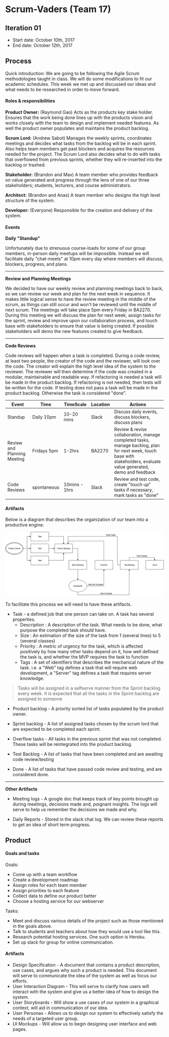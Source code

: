 # Scrum-Vaders (Team 17)

 

## Iteration 01

 * Start date: October 10th, 2017
 * End date: October 12th, 2017

## Process

Quick introduction: We are going to be following the Agile Scrum methodologies taught in class. We will do some modifications to fit our academic schedules. This week we met up and discussed our ideas and what needs to be researched in order to move forward.

#### Roles & responsibilities

**Product Owner:** (Raymond Gao) Acts as the products key stake holder. Ensures that the work being done lines up with the products vision and works closely with the team to design and implement needed features. As well the product owner populates and maintains the product backlog.

**Scrum Lord:** (Andrew Sabot) Manages the weekly sprints, coordinates meetings and decides what tasks from the backlog will be in each sprint. Also helps team members get past blockers and acquires the resources needed for the project. The Scrum Lord also decides what to do with tasks that overflowed from previous sprints, whether they will re-inserted into the backlog or trashed.

**Stakeholder:** (Brandon and Max) A team member who provides feedback on value generated and progress through the lens of one of our three stakeholders; students, lecturers, and course administrators.

**Architect:** (Brandon and Anas) A team member who designs the high level structure of the system.

**Developer:** (Everyone) Responsible for the creation and delivery of the system.

#### Events

**Daily "Standup"**

Unfortunately due to strenuous course-loads for some of our group members, in-person daily meetups will be impossible. Instead we will facilitate daily "chat-meets" at 10pm every day where members will discuss, blockers, progress, and plans.

---
**Review and Planning Meetings**

We decided to have our weekly review and planning meetings back to back, so we can review our week and plan for the next week in sequence. It makes little logical sense to have the review meeting in the middle of the scrum, as things can still occur and won't be reviewed until the middle of next scrum. The meetings will take place 5pm every Friday in BA2270. During this meeting we will discuss the plan for next week, assign tasks for the sprint, review and improve upon our collaboration process, and touch base with stakeholders to ensure that value is being created. If possible stakeholders will demo the new features created to give feedback.

---
**Code Reviews**

Code reviews will happen when a task is completed. During a code review, at least two people, the creator of the code and the reviewer, will look over the code. The creator will explain the high level idea of the system to the reviewer. The reviewer will then determine if the code was created in a modular, maintainable and readable way. If refactoring is needed a task will be made in the product backlog. If refactoring is not needed, then tests will be written for the code. If testing does not pass a task will be made in the product backlog. Otherwise the task is considered "done".

| Event | Time | TimeScale | Location | Actions |
| ----- | ---- | --------- | -------- | ------- |
| Standup| Daily 10pm | 10-20 mins | Slack | Discuss daily events, discuss blockers, discuss plans |
| Review and Planning Meeting | Fridays 5pm | 1-2hrs | BA2270 | Review & revise collaboration, manage completed tasks, manage backlog, plan for next week, touch base with stakeholders, evaluate value generated, demo and feedback |
| Code Reviews | spontaneous | 10mins - 1hrs | Slack | Review and test code, create "touch up" tasks if necessary, mark tasks as "done"|

#### Artifacts

Below is a diagram that describes the organization of our team into a productive engine.

![The image did not display correctly](https://raw.githubusercontent.com/FreakingBarbarians/FreakingBarbarians_Images/master/CSC301_TeamWorkflow.png "HEY YOU. I HOPE YOU HAVE A NICE DAY")

To facilitate this process we will need to have these artifacts.

 * Task - a defined job that one person can take on. A task has several properties.
 	* Description : A description of the task. What needs to be done, what purpose the completed task should have.
	* Size : An estimation of the size of the task from 1 (several lines) to 5 (several classes)
	* Priority : A metric of urgency for the task, which is affected positively by how many other tasks depend on it, how well defined the task is, and whether the MVP requires the task to function
	* Tags : A set of identifiers that describes the mechanical nature of the task. i.e. a "Web" tag defines a task that will require web development, a "Server" tag defines a task that requires server knowledge.
	
> Tasks will be assigned in a selfserve manner from the Sprint backlog every week. It is expected that all the tasks in the Sprint backlog are assigned to someone
	
 * Product backlog - A priority sorted list of tasks populated by the product owner.
 
 * Sprint backlog - A list of assigned tasks chosen by the scrum lord that are expected to be completed each sprint.
 
 * Overflow tasks - All tasks in the previous sprint that was not completed. These tasks will be reintegrated into the product backlog.
 
 * Test Backlog - A list of tasks that have been completed and are awaiting code review/testing
 
 * Done - A list of tasks that have passed code review and testing, and are considered done.

--- 

**Other Artifacts**

* Meeting logs - A google doc that keeps track of key points brought up during meetings, decisions made and, poignant insights. The logs will serve to help us remember the decisions we made and why.

* Daily Reports - Stored in the slack chat log. We can review these reports to get an idea of short term progress.

## Product

#### Goals and tasks

Goals:
* Come up with a team workflow
* Create a development roadmap
* Assign roles for each team member
* Assign priorities to each feature
* Collect data to define our product better
* Choose a hosting service for our webserver

Tasks:
 * Meet and discuss various details of the project such as those mentioned in the goals above.
 * Talk to students and teachers about how they would use a tool like this.
 * Research potential hosting services. One such option is Heroku.
 * Set up slack for group for online communication.

#### Artifacts

* Design Specification - A document that contains a product description, use cases, and argues why such a product is needed. This document will serve to communicate the idea of the system as well as focus our efforts.
* User Interaction Diagram - This will serve to clarify how users will interact with the system and give us a better idea of how to design the system.
* User Storyboards - Will show a use cases of our system in a graphical context, will aid in communication of our idea.
* User Personas - Allows us to design our system to effectively satisfy the needs of a targeted user group.
* UI Mockups - Will allow us to begin designing user interface and web pages.
